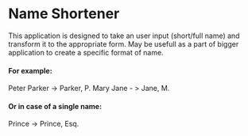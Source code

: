 # Name Shortener

This application is designed to take an user input (short/full name) and transform it to the appropriate form. 
May be usefull as a part of bigger application to create a specific format of name.

#### For example:

Peter Parker -> Parker, P.
Mary Jane - > Jane, M.

#### Or in case of a single name:

Prince -> Prince, Esq.